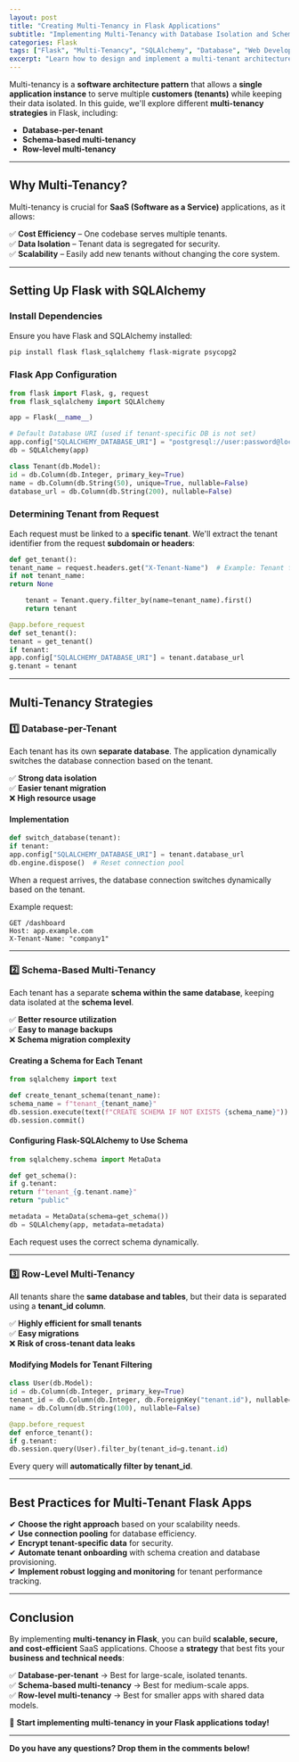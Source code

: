 ```yaml
---
layout: post
title: "Creating Multi-Tenancy in Flask Applications"
subtitle: "Implementing Multi-Tenancy with Database Isolation and Schema Separation in Flask"
categories: Flask
tags: ["Flask", "Multi-Tenancy", "SQLAlchemy", "Database", "Web Development"]
excerpt: "Learn how to design and implement a multi-tenant architecture in Flask using database isolation and schema-based approaches."
---
```

Multi-tenancy is a **software architecture pattern** that allows a **single application instance** to serve multiple **customers (tenants)** while keeping their data isolated. In this guide, we'll explore different **multi-tenancy strategies** in Flask, including:

- **Database-per-tenant**
- **Schema-based multi-tenancy**
- **Row-level multi-tenancy**

---

## **Why Multi-Tenancy?**

Multi-tenancy is crucial for **SaaS (Software as a Service)** applications, as it allows:

✅ **Cost Efficiency** – One codebase serves multiple tenants.  
✅ **Data Isolation** – Tenant data is segregated for security.  
✅ **Scalability** – Easily add new tenants without changing the core system.

---

## **Setting Up Flask with SQLAlchemy**

### **Install Dependencies**

Ensure you have Flask and SQLAlchemy installed:

```sh
pip install flask flask_sqlalchemy flask-migrate psycopg2
```

### **Flask App Configuration**

```python
from flask import Flask, g, request
from flask_sqlalchemy import SQLAlchemy

app = Flask(__name__)

# Default Database URI (used if tenant-specific DB is not set)
app.config["SQLALCHEMY_DATABASE_URI"] = "postgresql://user:password@localhost/default_db"
db = SQLAlchemy(app)

class Tenant(db.Model):
id = db.Column(db.Integer, primary_key=True)
name = db.Column(db.String(50), unique=True, nullable=False)
database_url = db.Column(db.String(200), nullable=False)
```

### **Determining Tenant from Request**

Each request must be linked to a **specific tenant**. We'll extract the tenant identifier from the request **subdomain or headers**:

```python
def get_tenant():
tenant_name = request.headers.get("X-Tenant-Name")  # Example: Tenant from request header
if not tenant_name:
return None

    tenant = Tenant.query.filter_by(name=tenant_name).first()
    return tenant

@app.before_request
def set_tenant():
tenant = get_tenant()
if tenant:
app.config["SQLALCHEMY_DATABASE_URI"] = tenant.database_url
g.tenant = tenant
```

---

## **Multi-Tenancy Strategies**

### **1️⃣ Database-per-Tenant**

Each tenant has its own **separate database**. The application dynamically switches the database connection based on the tenant.

✅ **Strong data isolation**  
✅ **Easier tenant migration**  
❌ **High resource usage**

#### **Implementation**

```python
def switch_database(tenant):
if tenant:
app.config["SQLALCHEMY_DATABASE_URI"] = tenant.database_url
db.engine.dispose()  # Reset connection pool
```

When a request arrives, the database connection switches dynamically based on the tenant.

Example request:

```http
GET /dashboard
Host: app.example.com
X-Tenant-Name: "company1"
```

---

### **2️⃣ Schema-Based Multi-Tenancy**

Each tenant has a separate **schema within the same database**, keeping data isolated at the **schema level**.

✅ **Better resource utilization**  
✅ **Easy to manage backups**  
❌ **Schema migration complexity**

#### **Creating a Schema for Each Tenant**

```python
from sqlalchemy import text

def create_tenant_schema(tenant_name):
schema_name = f"tenant_{tenant_name}"
db.session.execute(text(f"CREATE SCHEMA IF NOT EXISTS {schema_name}"))
db.session.commit()
```

#### **Configuring Flask-SQLAlchemy to Use Schema**

```python
from sqlalchemy.schema import MetaData

def get_schema():
if g.tenant:
return f"tenant_{g.tenant.name}"
return "public"

metadata = MetaData(schema=get_schema())
db = SQLAlchemy(app, metadata=metadata)
```

Each request uses the correct schema dynamically.

---

### **3️⃣ Row-Level Multi-Tenancy**

All tenants share the **same database and tables**, but their data is separated using a **tenant_id column**.

✅ **Highly efficient for small tenants**  
✅ **Easy migrations**  
❌ **Risk of cross-tenant data leaks**

#### **Modifying Models for Tenant Filtering**

```python
class User(db.Model):
id = db.Column(db.Integer, primary_key=True)
tenant_id = db.Column(db.Integer, db.ForeignKey("tenant.id"), nullable=False)
name = db.Column(db.String(100), nullable=False)

@app.before_request
def enforce_tenant():
if g.tenant:
db.session.query(User).filter_by(tenant_id=g.tenant.id)
```

Every query will **automatically filter by tenant_id**.

---

## **Best Practices for Multi-Tenant Flask Apps**

✔ **Choose the right approach** based on your scalability needs.  
✔ **Use connection pooling** for database efficiency.  
✔ **Encrypt tenant-specific data** for security.  
✔ **Automate tenant onboarding** with schema creation and database provisioning.  
✔ **Implement robust logging and monitoring** for tenant performance tracking.

---

## **Conclusion**

By implementing **multi-tenancy in Flask**, you can build **scalable, secure, and cost-efficient** SaaS applications. Choose a **strategy** that best fits your **business and technical needs**:

✅ **Database-per-tenant** → Best for large-scale, isolated tenants.  
✅ **Schema-based multi-tenancy** → Best for medium-scale apps.  
✅ **Row-level multi-tenancy** → Best for smaller apps with shared data models.

🚀 **Start implementing multi-tenancy in your Flask applications today!**

---

**Do you have any questions? Drop them in the comments below!**  
